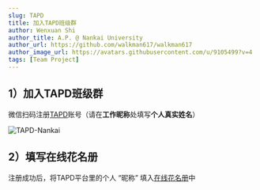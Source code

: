 ```yaml
---
slug: TAPD
title: 加入TAPD班级群
author: Wenxuan Shi
author_title: A.P. @ Nankai University
author_url: https://github.com/walkman617/walkman617
author_image_url: https://avatars.githubusercontent.com/u/9105499?v=4
tags: [Team Project]
---
```


## 1）加入TAPD班级群

微信扫码注册[TAPD](https://www.tapd.cn/)账号（请在**工作昵称**处填写**个人真实姓名**）

![TAPD-Nankai](/img/tutorial/tapd-invite.jpg)  


## 2）填写在线花名册

注册成功后，将TAPD平台里的个人 “昵称” 填入[在线花名册](https://docs.qq.com/sheet/DYnRhc1ZZTkhVeGFH?tab=BB08J2)中
